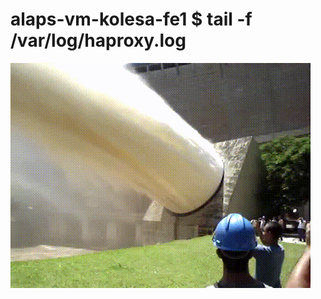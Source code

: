 # alaps-vm-kolesa-fe1 $ tail -f /var/log/haproxy.log

![alaps-vm-kolesa-fe1 $ tail -f /var/log/haproxy.log](../images/634bbbaf-295c-47d1-9afa-89f95f42de42.gif)